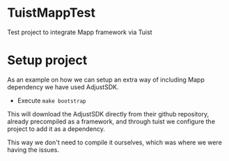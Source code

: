 # TuistMappTest
Test project to integrate Mapp framework via Tuist

# Setup project
As an example on how we can setup an extra way of including Mapp dependency we have used AdjustSDK. 

- Execute `make bootstrap`

This will download the AdjustSDK directly from their github repository, already precompiled as a framework, and through tuist we configure the project to add it as a dependency.

This way we don't need to compile it ourselves, which was where we were having the issues.
